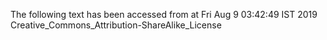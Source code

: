 The following text has been accessed from at Fri Aug 9 03:42:49 IST 2019
Creative_Commons_Attribution-ShareAlike_License
